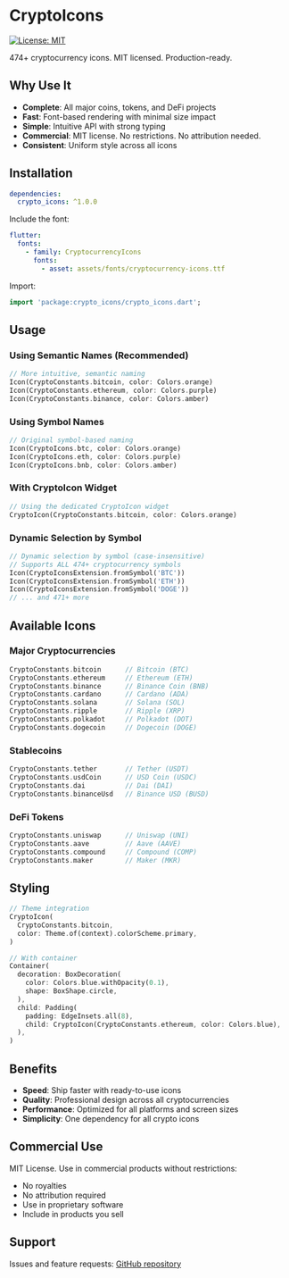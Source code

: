 # CryptoIcons

[![License: MIT](https://img.shields.io/badge/License-MIT-blue.svg)](https://opensource.org/licenses/MIT)

474+ cryptocurrency icons. MIT licensed. Production-ready.

## Why Use It

- **Complete**: All major coins, tokens, and DeFi projects
- **Fast**: Font-based rendering with minimal size impact
- **Simple**: Intuitive API with strong typing
- **Commercial**: MIT license. No restrictions. No attribution needed.
- **Consistent**: Uniform style across all icons

## Installation

```yaml
dependencies:
  crypto_icons: ^1.0.0
```

Include the font:

```yaml
flutter:
  fonts:
    - family: CryptocurrencyIcons
      fonts:
        - asset: assets/fonts/cryptocurrency-icons.ttf
```

Import:

```dart
import 'package:crypto_icons/crypto_icons.dart';
```

## Usage

### Using Semantic Names (Recommended)

```dart
// More intuitive, semantic naming
Icon(CryptoConstants.bitcoin, color: Colors.orange)
Icon(CryptoConstants.ethereum, color: Colors.purple)
Icon(CryptoConstants.binance, color: Colors.amber)
```

### Using Symbol Names

```dart
// Original symbol-based naming
Icon(CryptoIcons.btc, color: Colors.orange)
Icon(CryptoIcons.eth, color: Colors.purple)
Icon(CryptoIcons.bnb, color: Colors.amber)
```

### With CryptoIcon Widget

```dart
// Using the dedicated CryptoIcon widget
CryptoIcon(CryptoConstants.bitcoin, color: Colors.orange)
```

### Dynamic Selection by Symbol

```dart
// Dynamic selection by symbol (case-insensitive)
// Supports ALL 474+ cryptocurrency symbols
Icon(CryptoIconsExtension.fromSymbol('BTC'))
Icon(CryptoIconsExtension.fromSymbol('ETH'))
Icon(CryptoIconsExtension.fromSymbol('DOGE'))
// ... and 471+ more
```

## Available Icons

### Major Cryptocurrencies

```dart
CryptoConstants.bitcoin      // Bitcoin (BTC)
CryptoConstants.ethereum     // Ethereum (ETH)
CryptoConstants.binance      // Binance Coin (BNB)
CryptoConstants.cardano      // Cardano (ADA)
CryptoConstants.solana       // Solana (SOL)
CryptoConstants.ripple       // Ripple (XRP)
CryptoConstants.polkadot     // Polkadot (DOT)
CryptoConstants.dogecoin     // Dogecoin (DOGE)
```

### Stablecoins

```dart
CryptoConstants.tether       // Tether (USDT)
CryptoConstants.usdCoin      // USD Coin (USDC)
CryptoConstants.dai          // Dai (DAI)
CryptoConstants.binanceUsd   // Binance USD (BUSD)
```

### DeFi Tokens

```dart
CryptoConstants.uniswap      // Uniswap (UNI)
CryptoConstants.aave         // Aave (AAVE)
CryptoConstants.compound     // Compound (COMP)
CryptoConstants.maker        // Maker (MKR)
```

## Styling

```dart
// Theme integration
CryptoIcon(
  CryptoConstants.bitcoin,
  color: Theme.of(context).colorScheme.primary,
)

// With container
Container(
  decoration: BoxDecoration(
    color: Colors.blue.withOpacity(0.1),
    shape: BoxShape.circle,
  ),
  child: Padding(
    padding: EdgeInsets.all(8),
    child: CryptoIcon(CryptoConstants.ethereum, color: Colors.blue),
  ),
)
```

## Benefits

- **Speed**: Ship faster with ready-to-use icons
- **Quality**: Professional design across all cryptocurrencies
- **Performance**: Optimized for all platforms and screen sizes
- **Simplicity**: One dependency for all crypto icons

## Commercial Use

MIT License. Use in commercial products without restrictions:

- No royalties
- No attribution required
- Use in proprietary software
- Include in products you sell

## Support

Issues and feature requests: [GitHub repository](https://github.com/kemetic-labs/crypto-icons)
